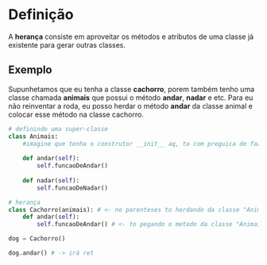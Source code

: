 
# Definição
A **herança** consiste em aproveitar os métodos e atributos de uma classe já existente para gerar outras classes.

## Exemplo
Supunhetamos que eu tenha a classe **cachorro**, porem também tenho uma classe chamada **animais** que possui o método **andar**, **nadar** e etc. Para eu não reinventar a roda, eu posso herdar o método **andar** da classe animal e colocar esse método na classe cachorro.

```python
# definindo uma super-classe
class Animais:
	#imagine que tenha o construtor __init__ aq, to com preguica de fazer
	
    def andar(self):
	    self.funcaoDeAndar()
	    
	def nadar(self):
		self.funcaoDeNadar()

# herança
class Cachorro(animais): # <- no parenteses to herdando da classe "Animais"
    def andar(self):
	    self.funcaoDeAndar() # <- to pegando o metodo da classe "Animais"

dog = Cachorro()

dog.andar() # -> irá ret
```
